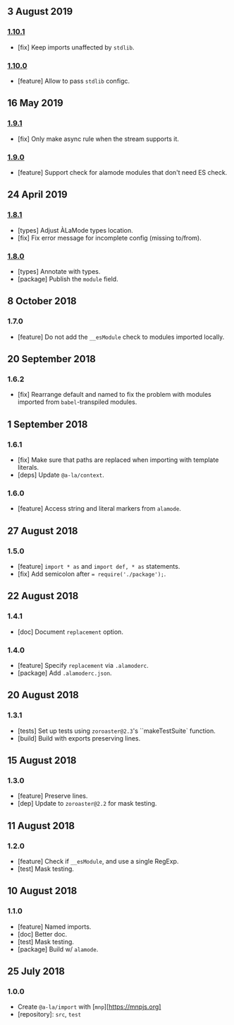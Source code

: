 ## 3 August 2019

### [1.10.1](https://github.com/a-la/import/compare/v1.10.0...v1.10.1)

- [fix] Keep imports unaffected by `stdlib`.

### [1.10.0](https://github.com/a-la/import/compare/v1.9.1...v1.10.0)

- [feature] Allow to pass `stdlib` configc.

## 16 May 2019

### [1.9.1](https://github.com/a-la/import/compare/v1.9.0...v1.9.1)

- [fix] Only make async rule when the stream supports it.

### [1.9.0](https://github.com/a-la/import/compare/v1.8.1...v1.9.0)

- [feature] Support check for alamode modules that don't need ES check.

## 24 April 2019

### [1.8.1](https://github.com/a-la/import/compare/v1.8.0...v1.8.1)

- [types] Adjust ÀLaMode types location.
- [fix] Fix error message for incomplete config (missing to/from).

### [1.8.0](https://github.com/a-la/import/compare/v1.7.0...v1.8.0)

- [types] Annotate with types.
- [package] Publish the `module` field.

## 8 October 2018

### 1.7.0

- [feature] Do not add the `__esModule` check to modules imported locally.

## 20 September 2018

### 1.6.2

- [fix] Rearrange default and named to fix the problem with modules imported from `babel`-transpiled modules.

## 1 September 2018

### 1.6.1

- [fix] Make sure that paths are replaced when importing with template literals.
- [deps] Update `@a-la/context`.

### 1.6.0

- [feature] Access string and literal markers from `alamode`.

## 27 August 2018

### 1.5.0

- [feature] `import * as` and `import def, * as` statements.
- [fix] Add semicolon after `= require('./package');`.

## 22 August 2018

### 1.4.1

- [doc] Document `replacement` option.

### 1.4.0

- [feature] Specify `replacement` via `.alamoderc`.
- [package] Add `.alamoderc.json`.

## 20 August 2018

### 1.3.1

- [tests] Set up tests using `zoroaster@2.3`'s ``makeTestSuite` function.
- [build] Build with exports preserving lines.

## 15 August 2018

### 1.3.0

- [feature] Preserve lines.
- [dep] Update to `zoroaster@2.2` for mask testing.

## 11 August 2018

### 1.2.0

- [feature] Check if `__esModule`, and use a single RegExp.
- [test] Mask testing.

## 10 August 2018

### 1.1.0

- [feature] Named imports.
- [doc] Better doc.
- [test] Mask testing.
- [package] Build w/ `alamode`.

## 25 July 2018

### 1.0.0

- Create `@a-la/import` with [`mnp`][https://mnpjs.org]
- [repository]: `src`, `test`
